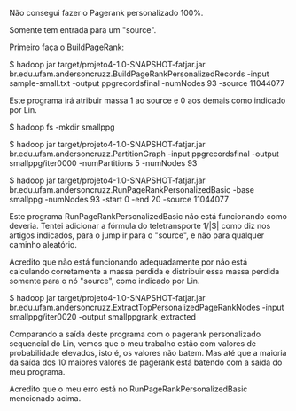 Não consegui fazer o Pagerank personalizado 100%.

Somente tem entrada para um "source".

Primeiro faça o BuildPageRank:

$ hadoop jar target/projeto4-1.0-SNAPSHOT-fatjar.jar br.edu.ufam.andersoncruzz.BuildPageRankPersonalizedRecords -input sample-small.txt -output ppgrecordsfinal -numNodes 93 -source 11044077

Este programa irá atribuir massa 1 ao source e 0 aos demais como indicado por Lin.

$ hadoop fs -mkdir smallppg

$ hadoop jar target/projeto4-1.0-SNAPSHOT-fatjar.jar br.edu.ufam.andersoncruzz.PartitionGraph -input ppgrecordsfinal -output smallppg/iter0000 -numPartitions 5 -numNodes 93

$ hadoop jar target/projeto4-1.0-SNAPSHOT-fatjar.jar br.edu.ufam.andersoncruzz.RunPageRankPersonalizedBasic -base smallppg -numNodes 93 -start 0 -end 20 -source 11044077


Este programa RunPageRankPersonalizedBasic não está funcionando como deveria.
Tentei adicionar a fórmula do teletransporte 1/|S| como diz nos artigos indicados, para o jump ir para o "source",
e não para qualquer caminho aleatório.

Acredito que não está funcionando adequadamente por não está calculando corretamente a massa perdida e distribuir essa
massa perdida somente para o nó "source", como indicado por Lin.

$ hadoop jar target/projeto4-1.0-SNAPSHOT-fatjar.jar br.edu.ufam.andersoncruzz.ExtractTopPersonalizedPageRankNodes -input smallppg/iter0020 -output smallppgrank_extracted

Comparando a saída deste programa com o pagerank personalizado sequencial do Lin, vemos que o meu trabalho estão com valores de probabilidade elevados, isto é, os valores não batem.
Mas até que a maioria da saída dos 10 maiores valores de pagerank está batendo com a saída do meu programa.

Acredito que o meu erro está no RunPageRankPersonalizedBasic mencionado acima.

